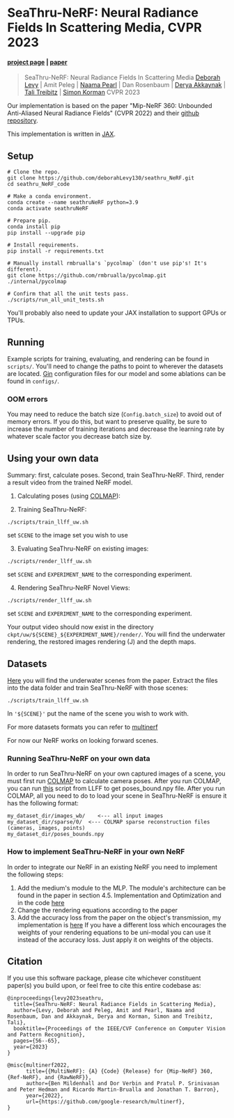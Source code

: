 # SeaThru-NeRF: Neural Radiance Fields In Scattering Media, CVPR 2023

#### [project page](https://sea-thru-nerf.github.io/) | [paper](https://openaccess.thecvf.com/content/CVPR2023/papers/Levy_SeaThru-NeRF_Neural_Radiance_Fields_in_Scattering_Media_CVPR_2023_paper.pdf)

> SeaThru-NeRF: Neural Radiance Fields In Scattering Media
> [Deborah Levy](mailto:dlrun14@gmail.com) | Amit Peleg | [Naama Pearl](https://naamapearl.github.io/) | Dan Rosenbaum | [Derya Akkaynak](https://www.deryaakkaynak.com/) | [Tali Treibitz](https://www.viseaon.haifa.ac.il/) | [Simon Korman](https://www.cs.haifa.ac.il/~skorman/)
> CVPR 2023


Our implementation is based on the paper "Mip-NeRF 360: Unbounded Anti-Aliased Neural Radiance Fields" (CVPR 2022) and their [github repository](https://github.com/google-research/multinerf).


This implementation is written in [JAX](https://github.com/google/jax).

## Setup

```
# Clone the repo.
git clone https://github.com/deborahLevy130/seathru_NeRF.git
cd seathru_NeRF_code

# Make a conda environment.
conda create --name seathruNeRF python=3.9
conda activate seathruNeRF

# Prepare pip.
conda install pip
pip install --upgrade pip

# Install requirements.
pip install -r requirements.txt

# Manually install rmbrualla's `pycolmap` (don't use pip's! It's different).
git clone https://github.com/rmbrualla/pycolmap.git ./internal/pycolmap

# Confirm that all the unit tests pass.
./scripts/run_all_unit_tests.sh
```
You'll probably also need to update your JAX installation to support GPUs or TPUs.

## Running

Example scripts for training, evaluating, and rendering can be found in
`scripts/`. You'll need to change the paths to point to wherever the datasets
are located. [Gin](https://github.com/google/gin-config) configuration files
for our model and some ablations can be found in `configs/`.


### OOM errors

You may need to reduce the batch size (`Config.batch_size`) to avoid out of memory
errors. If you do this, but want to preserve quality, be sure to increase the number
of training iterations and decrease the learning rate by whatever scale factor you
decrease batch size by.

## Using your own data

Summary: first, calculate poses. Second, train SeaThru-NeRF. Third, render a result video from the trained NeRF model.

1. Calculating poses (using [COLMAP](https://colmap.github.io/install.html)):

2. Training SeaThru-NeRF:
```
./scripts/train_llff_uw.sh
```
set `SCENE` to the image set you wish to use

3. Evaluating SeaThru-NeRF on existing images:

```
./scripts/render_llff_uw.sh
```
set `SCENE` and `EXPERIMENT_NAME` to the corresponding experiment.

4. Rendering SeaThru-NeRF Novel Views:
```
./scripts/render_llff_uw.sh
```
set `SCENE` and `EXPERIMENT_NAME` to the corresponding experiment.

Your output video should now exist in the directory `ckpt/uw/${SCENE}_${EXPERIMENT_NAME}/render/`.
You will find the underwater rendering, the restored images rendering (J) and the depth maps.
## Datasets

[Here](https://drive.google.com/uc?export=download&id=1RzojBFvBWjUUhuJb95xJPSNP3nJwZWaT) you will find the underwater scenes from the paper.
Extract the files into the data folder and train SeaThru-NeRF with those scenes:

```
./scripts/train_llff_uw.sh
```

In ```'${SCENE}'``` put the name of the scene you wish to work with. 

For more datasets formats you can refer to [multinerf](https://github.com/google-research/multinerf)

For now our NeRF works on looking forward scenes.

### Running SeaThru-NeRF on your own data

In order to run SeaThru-NeRF on your own captured images of a scene, you must first run [COLMAP](https://colmap.github.io/install.html) to calculate camera poses. After you run COLMAP, you can run [this](https://github.com/Fyusion/LLFF/blob/master/imgs2poses.py) script from LLFF to get poses_bound.npy file. 
After you run COLMAP, all you need to do to load your scene in SeaThru-NeRF is ensure it has the following format:
```
my_dataset_dir/images_wb/    <--- all input images
my_dataset_dir/sparse/0/  <--- COLMAP sparse reconstruction files (cameras, images, points)
my_dataset_dir/poses_bounds.npy
```
### How to implement SeaThru-NeRF in your own NeRF
In order to integrate our NeRF in an existing NeRF you need to implement the following steps:

1. Add the medium's module to the MLP. The module's architecture can be found in the paper in section 4.5. Implementation and Optimization and in the code [here](https://github.com/deborahLevy130/seathru_NeRF/blob/master/internal/models.py#L866)  
2. Change the rendering equations according to the paper
3. Add the accuracy loss from the paper on the object's transmission, my implementation is [here](https://github.com/deborahLevy130/seathru_NeRF/blob/master/internal/train_utils.py#L153) 
   If you have a different loss which encourages the weights of your rendering equations to be uni-modal you can use it instead of the accuracy loss. Just apply it on weights of the objects.



## Citation
If you use this software package, please cite whichever constituent paper(s)
you build upon, or feel free to cite this entire codebase as:

```
@inproceedings{levy2023seathru,
  title={SeaThru-NeRF: Neural Radiance Fields in Scattering Media},
  author={Levy, Deborah and Peleg, Amit and Pearl, Naama and Rosenbaum, Dan and Akkaynak, Derya and Korman, Simon and Treibitz, Tali},
  booktitle={Proceedings of the IEEE/CVF Conference on Computer Vision and Pattern Recognition},
  pages={56--65},
  year={2023}
}

@misc{multinerf2022,
      title={{MultiNeRF}: {A} {Code} {Release} for {Mip-NeRF} 360, {Ref-NeRF}, and {RawNeRF}},
      author={Ben Mildenhall and Dor Verbin and Pratul P. Srinivasan and Peter Hedman and Ricardo Martin-Brualla and Jonathan T. Barron},
      year={2022},
      url={https://github.com/google-research/multinerf},
}
```
